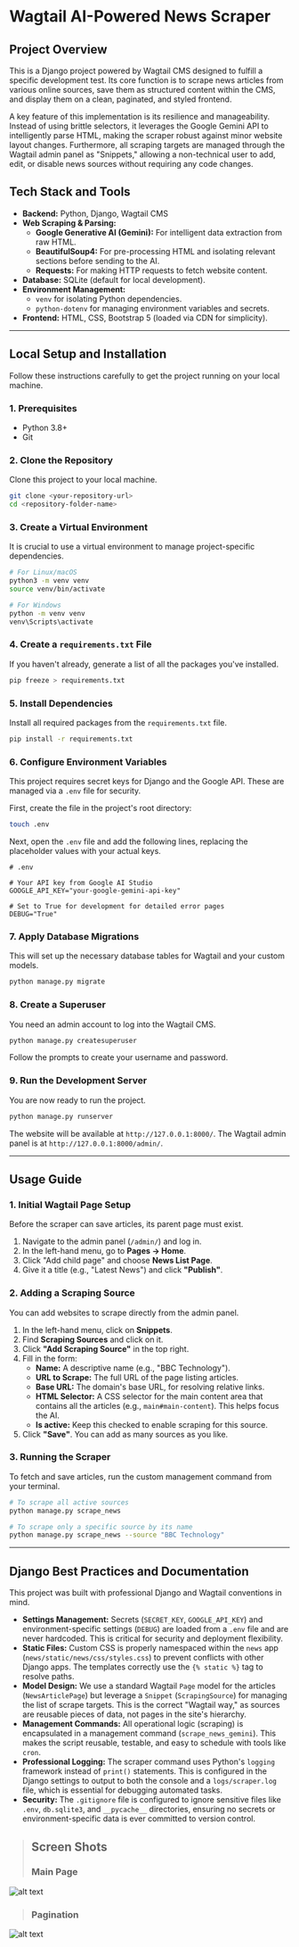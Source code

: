 # Wagtail AI-Powered News Scraper

## Project Overview

This is a Django project powered by Wagtail CMS designed to fulfill a specific development test. Its core function is to scrape news articles from various online sources, save them as structured content within the CMS, and display them on a clean, paginated, and styled frontend.

A key feature of this implementation is its resilience and manageability. Instead of using brittle selectors, it leverages the Google Gemini API to intelligently parse HTML, making the scraper robust against minor website layout changes. Furthermore, all scraping targets are managed through the Wagtail admin panel as "Snippets," allowing a non-technical user to add, edit, or disable news sources without requiring any code changes.

## Tech Stack and Tools

*   **Backend:** Python, Django, Wagtail CMS
*   **Web Scraping & Parsing:**
    *   **Google Generative AI (Gemini):** For intelligent data extraction from raw HTML.
    *   **BeautifulSoup4:** For pre-processing HTML and isolating relevant sections before sending to the AI.
    *   **Requests:** For making HTTP requests to fetch website content.
*   **Database:** SQLite (default for local development).
*   **Environment Management:**
    *   `venv` for isolating Python dependencies.
    *   `python-dotenv` for managing environment variables and secrets.
*   **Frontend:** HTML, CSS, Bootstrap 5 (loaded via CDN for simplicity).

---

## Local Setup and Installation

Follow these instructions carefully to get the project running on your local machine.

### 1. Prerequisites
*   Python 3.8+
*   Git

### 2. Clone the Repository
Clone this project to your local machine.
```bash
git clone <your-repository-url>
cd <repository-folder-name>
```

### 3. Create a Virtual Environment
It is crucial to use a virtual environment to manage project-specific dependencies.
```bash
# For Linux/macOS
python3 -m venv venv
source venv/bin/activate

# For Windows
python -m venv venv
venv\Scripts\activate
```

### 4. Create a `requirements.txt` File
If you haven't already, generate a list of all the packages you've installed.
```bash
pip freeze > requirements.txt
```

### 5. Install Dependencies
Install all required packages from the `requirements.txt` file.
```bash
pip install -r requirements.txt
```

### 6. Configure Environment Variables
This project requires secret keys for Django and the Google API. These are managed via a `.env` file for security.

First, create the file in the project's root directory:
```bash
touch .env
```

Next, open the `.env` file and add the following lines, replacing the placeholder values with your actual keys.
```
# .env

# Your API key from Google AI Studio
GOOGLE_API_KEY="your-google-gemini-api-key"

# Set to True for development for detailed error pages
DEBUG="True"
```

### 7. Apply Database Migrations
This will set up the necessary database tables for Wagtail and your custom models.
```bash
python manage.py migrate
```

### 8. Create a Superuser
You need an admin account to log into the Wagtail CMS.
```bash
python manage.py createsuperuser
```
Follow the prompts to create your username and password.

### 9. Run the Development Server
You are now ready to run the project.
```bash
python manage.py runserver
```
The website will be available at `http://127.0.0.1:8000/`.
The Wagtail admin panel is at `http://127.0.0.1:8000/admin/`.

---

## Usage Guide

### 1. Initial Wagtail Page Setup
Before the scraper can save articles, its parent page must exist.
1.  Navigate to the admin panel (`/admin/`) and log in.
2.  In the left-hand menu, go to **Pages -> Home**.
3.  Click "Add child page" and choose **News List Page**.
4.  Give it a title (e.g., "Latest News") and click **"Publish"**.

### 2. Adding a Scraping Source
You can add websites to scrape directly from the admin panel.
1.  In the left-hand menu, click on **Snippets**.
2.  Find **Scraping Sources** and click on it.
3.  Click **"Add Scraping Source"** in the top right.
4.  Fill in the form:
    *   **Name:** A descriptive name (e.g., "BBC Technology").
    *   **URL to Scrape:** The full URL of the page listing articles.
    *   **Base URL:** The domain's base URL, for resolving relative links.
    *   **HTML Selector:** A CSS selector for the main content area that contains all the articles (e.g., `main#main-content`). This helps focus the AI.
    *   **Is active:** Keep this checked to enable scraping for this source.
5.  Click **"Save"**. You can add as many sources as you like.

### 3. Running the Scraper
To fetch and save articles, run the custom management command from your terminal.
```bash
# To scrape all active sources
python manage.py scrape_news

# To scrape only a specific source by its name
python manage.py scrape_news --source "BBC Technology"
```

---

## Django Best Practices and Documentation

This project was built with professional Django and Wagtail conventions in mind.

*   **Settings Management:** Secrets (`SECRET_KEY`, `GOOGLE_API_KEY`) and environment-specific settings (`DEBUG`) are loaded from a `.env` file and are never hardcoded. This is critical for security and deployment flexibility.
*   **Static Files:** Custom CSS is properly namespaced within the `news` app (`news/static/news/css/styles.css`) to prevent conflicts with other Django apps. The templates correctly use the `{% static %}` tag to resolve paths.
*   **Model Design:** We use a standard Wagtail `Page` model for the articles (`NewsArticlePage`) but leverage a `Snippet` (`ScrapingSource`) for managing the list of scrape targets. This is the correct "Wagtail way," as sources are reusable pieces of data, not pages in the site's hierarchy.
*   **Management Commands:** All operational logic (scraping) is encapsulated in a management command (`scrape_news_gemini`). This makes the script reusable, testable, and easy to schedule with tools like `cron`.
*   **Professional Logging:** The scraper command uses Python's `logging` framework instead of `print()` statements. This is configured in the Django settings to output to both the console and a `logs/scraper.log` file, which is essential for debugging automated tasks.
*   **Security:** The `.gitignore` file is configured to ignore sensitive files like `.env`, `db.sqlite3`, and `__pycache__` directories, ensuring no secrets or environment-specific data is ever committed to version control.

>## Screen Shots
>### Main Page
![alt text](images/image.png)

>### Pagination
![alt text](images/image-1.png)